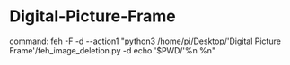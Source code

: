 # Digital-Picture-Frame
command: feh -F -d --action1 "python3 /home/pi/Desktop/'Digital Picture Frame'/feh_image_deletion.py -d echo '$PWD/'%n %n"
